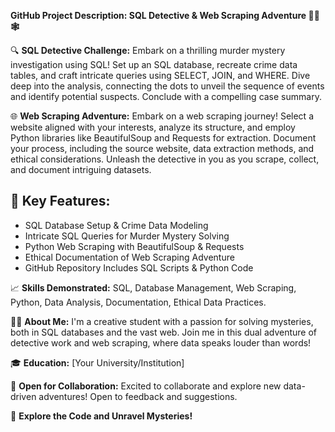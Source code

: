 **GitHub Project Description: SQL Detective & Web Scraping Adventure 🕵️‍♂️🕸️**

🔍 **SQL Detective Challenge:** Embark on a thrilling murder mystery investigation using SQL! Set up an SQL database, recreate crime data tables, and craft intricate queries using SELECT, JOIN, and WHERE. Dive deep into the analysis, connecting the dots to unveil the sequence of events and identify potential suspects. Conclude with a compelling case summary.

🌐 **Web Scraping Adventure:** Embark on a web scraping journey! Select a website aligned with your interests, analyze its structure, and employ Python libraries like BeautifulSoup and Requests for extraction. Document your process, including the source website, data extraction methods, and ethical considerations. Unleash the detective in you as you scrape, collect, and document intriguing datasets.

🚀 **Key Features:**
--------------------

*   SQL Database Setup & Crime Data Modeling
*   Intricate SQL Queries for Murder Mystery Solving
*   Python Web Scraping with BeautifulSoup & Requests
*   Ethical Documentation of Web Scraping Adventure
*   GitHub Repository Includes SQL Scripts & Python Code

📈 **Skills Demonstrated:** SQL, Database Management, Web Scraping, Python, Data Analysis, Documentation, Ethical Data Practices.

👨‍💻 **About Me:** I'm a creative student with a passion for solving mysteries, both in SQL databases and the vast web. Join me in this dual adventure of detective work and web scraping, where data speaks louder than words!

🎓 **Education:** \[Your University/Institution\]

🌟 **Open for Collaboration:** Excited to collaborate and explore new data-driven adventures! Open to feedback and suggestions.

🔗 **Explore the Code and Unravel Mysteries!**
